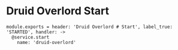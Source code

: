 
# Druid Overlord Start

    module.exports = header: 'Druid Overlord # Start', label_true: 'STARTED', handler: ->
      @service.start
        name: 'druid-overlord'
